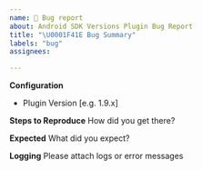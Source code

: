 ```yaml
---
name: 🐞 Bug report
about: Android SDK Versions Plugin Bug Report
title: "\U0001F41E Bug Summary"
labels: "bug"
assignees:

---
```


**Configuration**
 - Plugin Version [e.g. 1.9.x]

**Steps to Reproduce**
How did you get there?

**Expected**
What did you expect?

**Logging**
Please attach logs or error messages